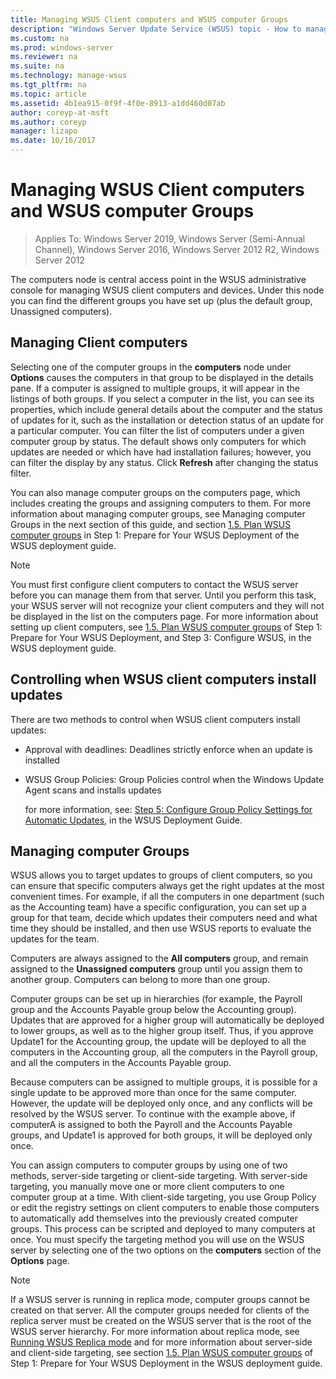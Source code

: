 ```yaml
---
title: Managing WSUS Client computers and WSUS computer Groups
description: "Windows Server Update Service (WSUS) topic - How to manage client computers and groups"
ms.custom: na
ms.prod: windows-server
ms.reviewer: na
ms.suite: na
ms.technology: manage-wsus
ms.tgt_pltfrm: na
ms.topic: article
ms.assetid: 4b1ea915-0f9f-4f0e-8913-a1dd460d07ab
author: coreyp-at-msft
ms.author: coreyp
manager: lizapo
ms.date: 10/16/2017
---
```

# Managing WSUS Client computers and WSUS computer Groups

>Applies To: Windows Server 2019, Windows Server (Semi-Annual Channel), Windows Server 2016, Windows Server 2012 R2, Windows Server 2012

The computers node is central access point in the WSUS administrative console for managing WSUS client computers and devices. Under this node you can find the different groups you have set up (plus the default group, Unassigned computers).

## Managing Client computers
Selecting one of the computer groups in the **computers** node under **Options** causes the computers in that group to be displayed in the details pane. If a computer is assigned to multiple groups, it will appear in the listings of both groups. If you select a computer in the list, you can see its properties, which include general details about the computer and the status of updates for it, such as the installation or detection status of an update for a particular computer. You can filter the list of computers under a given computer group by status. The default shows only computers for which updates are needed or which have had installation failures; however, you can filter the display by any status. Click **Refresh** after changing the status filter.

You can also manage computer groups on the computers page, which includes creating the groups and assigning computers to them. For more information about managing computer groups, see Managing computer Groups in the next section of this guide, and section [1.5. Plan WSUS computer groups](../plan/plan-your-wsus-deployment.md#15-plan-wsus-computer-groups) in Step 1: Prepare for Your WSUS Deployment of the WSUS deployment guide.

> [!NOTE]
> You must first configure client computers to contact the WSUS server before you can manage them from that server. Until you perform this task, your WSUS server will not recognize your client computers and they will not be displayed in the list on the computers page. For more information about setting up client computers, see [1.5. Plan WSUS computer groups](../plan/plan-your-wsus-deployment.md#15-plan-wsus-computer-groups) of Step 1: Prepare for Your WSUS Deployment, and Step 3: Configure WSUS, in the WSUS deployment guide.

## Controlling when WSUS client computers install updates
There are two methods to control when WSUS client computers install updates:

-   Approval with deadlines: Deadlines strictly enforce when an update is installed

-   WSUS Group Policies: Group Policies control when the Windows Update Agent scans and installs updates

    for more information, see: [Step 5: Configure Group Policy Settings for Automatic Updates](../deploy/4-configure-group-policy-settings-for-automatic-updates.md), in the WSUS Deployment Guide.

## Managing computer Groups
WSUS allows you to target updates to groups of client computers, so you can ensure that specific computers always get the right updates at the most convenient times. For example, if all the computers in one department (such as the Accounting team) have a specific configuration, you can set up a group for that team, decide which updates their computers need and what time they should be installed, and then use WSUS reports to evaluate the updates for the team.

Computers are always assigned to the **All computers** group, and remain assigned to the **Unassigned computers** group until you assign them to another group. Computers can belong to more than one group.

Computer groups can be set up in hierarchies (for example, the Payroll group and the Accounts Payable group below the Accounting group). Updates that are approved for a higher group will automatically be deployed to lower groups, as well as to the higher group itself. Thus, if you approve Update1 for the Accounting group, the update will be deployed to all the computers in the Accounting group, all the computers in the Payroll group, and all the computers in the Accounts Payable group.

Because computers can be assigned to multiple groups, it is possible for a single update to be approved more than once for the same computer. However, the update will be deployed only once, and any conflicts will be resolved by the WSUS server. To continue with the example above, if computerA is assigned to both the Payroll and the Accounts Payable groups, and Update1 is approved for both groups, it will be deployed only once.

You can assign computers to computer groups by using one of two methods, server-side targeting or client-side targeting. With server-side targeting, you manually move one or more client computers to one computer group at a time. With client-side targeting, you use Group Policy or edit the registry settings on client computers to enable those computers to automatically add themselves into the previously created computer groups. This process can be scripted and deployed to many computers at once. You must specify the targeting method you will use on the WSUS server by selecting one of the two options on the **computers** section of the **Options** page.

> [!NOTE]
> If a WSUS server is running in replica mode, computer groups cannot be created on that server. All the computer groups needed for clients of the replica server must be created on the WSUS server that is the root of the WSUS server hierarchy. For more information about replica mode, see [Running WSUS Replica mode](running-wsus-replica-mode.md) and for more information about server-side and client-side targeting, see section [1.5. Plan WSUS computer groups](../plan/plan-your-wsus-deployment.md#15-plan-wsus-computer-groups) of Step 1: Prepare for Your WSUS Deployment in the WSUS deployment guide.


